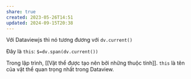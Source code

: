 ```yaml
---
share: true
created: 2023-05-26T14:51
updated: 2024-09-15T20:38
---
```

Với Dataviewjs thì nó tương đương với `dv.current()`

Đây là `this`:
`$=dv.span(dv.current())`

Trong lập trình, [[Vật thể được tạo nên bởi những thuộc tính]]. `this` là tên của vật thể quan trọng nhất trong Dataview.